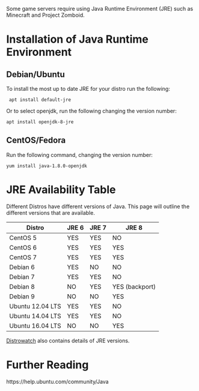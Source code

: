 Some game servers require using Java Runtime Environment (JRE) such as Minecraft and Project Zomboid. 

<h1>Installation of Java Runtime Environment</h1>

<h2>Debian/Ubuntu</h2>
To install the most up to date JRE for your distro run the following:

     apt install default-jre

Or to select openjdk, run the following changing the version number:

    apt install openjdk-8-jre

 <h2>CentOS/Fedora</h2>

Run the following command, changing the version number:

    yum install java-1.8.0-openjdk

<h1>JRE Availability Table</h1>
Different Distros have different versions of Java. This page will outline the different versions that are available.

| Distro           |JRE 6|JRE 7|JRE 8|
|------------------|-----|-----|-----|
| CentOS 5         | YES | YES | NO  |
| CentOS 6         | YES | YES | YES |
| CentOS 7         | YES | YES | YES |
| Debian 6         | YES | NO  | NO  |
| Debian 7         | YES | YES | NO  |
| Debian 8         | NO  | YES | YES (backport)|
| Debian 9         | NO  | NO  | YES |
| Ubuntu 12.04 LTS | YES | YES | NO  |
| Ubuntu 14.04 LTS | YES | YES | NO  |
| Ubuntu 16.04 LTS | NO  | NO  | YES |

[Distrowatch](https://distrowatch.com) also contains details of JRE versions.

<h1>Further Reading</h1>
https://help.ubuntu.com/community/Java
